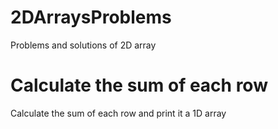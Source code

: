# 2DArraysProblems
Problems and solutions  of 2D array
# Calculate the sum of each row 
Calculate the sum of each row and print it a 1D array
